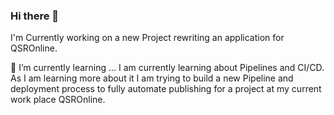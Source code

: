 ### Hi there 👋

I'm Currently working on a new Project rewriting an application for QSROnline.

🌱 I’m currently learning ...
I am currently learning about Pipelines and CI/CD. As I am learning more about it I am trying to build a new Pipeline and deployment process to fully automate publishing for a project at my current work place QSROnline.


<!--
**Jishua-allen/Jishua-allen** is a ✨ _special_ ✨ repository because its `README.md` (this file) appears on your GitHub profile.

Here are some ideas to get you started:

- 🔭 I’m currently working on ...
I'm Currently working on a new Project rewriting an application for QSROnline.
- 🌱 I’m currently learning ...
I am currently learning about Pipelines and CI/CD. As I am learning more about it I am trying to build a new Pipeline and deployment process to fully automate publishing for a project at my current work place QSROnline. 
- 👯 I’m looking to collaborate on ...
- 🤔 I’m looking for help with ...
- 💬 Ask me about ...
- 📫 How to reach me: ...
- 😄 Pronouns: ...
- ⚡ Fun fact: ...
-->
